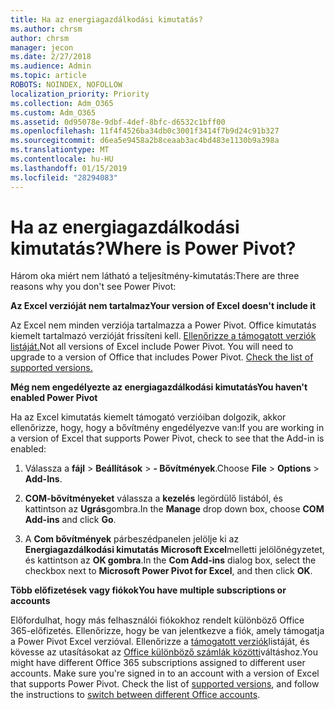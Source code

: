 ```yaml
---
title: Ha az energiagazdálkodási kimutatás?
ms.author: chrsm
author: chrsm
manager: jecon
ms.date: 2/27/2018
ms.audience: Admin
ms.topic: article
ROBOTS: NOINDEX, NOFOLLOW
localization_priority: Priority
ms.collection: Adm_O365
ms.custom: Adm_O365
ms.assetid: 0d95078e-9dbf-4def-8bfc-d6532c1bff00
ms.openlocfilehash: 11f4f4526ba34db0c3001f3414f7b9d24c91b327
ms.sourcegitcommit: d6ea5e9458a2b8ceaab3ac4bd483e1130b9a398a
ms.translationtype: MT
ms.contentlocale: hu-HU
ms.lasthandoff: 01/15/2019
ms.locfileid: "28294083"
---
```

# <a name="where-is-power-pivot"></a><span data-ttu-id="35d78-102">Ha az energiagazdálkodási kimutatás?</span><span class="sxs-lookup"><span data-stu-id="35d78-102">Where is Power Pivot?</span></span>

<span data-ttu-id="35d78-103">Három oka miért nem látható a teljesítmény-kimutatás:</span><span class="sxs-lookup"><span data-stu-id="35d78-103">There are three reasons why you don't see Power Pivot:</span></span>
  
 <span data-ttu-id="35d78-104">**Az Excel verzióját nem tartalmaz**</span><span class="sxs-lookup"><span data-stu-id="35d78-104">**Your version of Excel doesn't include it**</span></span>
  
<span data-ttu-id="35d78-p101">Az Excel nem minden verziója tartalmazza a Power Pivot. Office kimutatás kiemelt tartalmazó verzióját frissíteni kell. [Ellenőrizze a támogatott verziók listáját.](https://support.office.com/article/aa64e217-4b6e-410b-8337-20b87e1c2a4b.aspx)</span><span class="sxs-lookup"><span data-stu-id="35d78-p101">Not all versions of Excel include Power Pivot. You will need to upgrade to a version of Office that includes Power Pivot. [Check the list of supported versions.](https://support.office.com/article/aa64e217-4b6e-410b-8337-20b87e1c2a4b.aspx)</span></span>
  
 <span data-ttu-id="35d78-108">**Még nem engedélyezte az energiagazdálkodási kimutatás**</span><span class="sxs-lookup"><span data-stu-id="35d78-108">**You haven't enabled Power Pivot**</span></span>
  
<span data-ttu-id="35d78-109">Ha az Excel kimutatás kiemelt támogató verzióiban dolgozik, akkor ellenőrizze, hogy, hogy a bővítmény engedélyezve van:</span><span class="sxs-lookup"><span data-stu-id="35d78-109">If you are working in a version of Excel that supports Power Pivot, check to see that the Add-in is enabled:</span></span>
  
1. <span data-ttu-id="35d78-110">Válassza a **fájl** \> **Beállítások** \> **- Bővítmények**.</span><span class="sxs-lookup"><span data-stu-id="35d78-110">Choose **File** \> **Options** \> **Add-Ins**.</span></span>
    
2. <span data-ttu-id="35d78-111">**COM-bővítményeket** válassza a **kezelés** legördülő listából, és kattintson az **Ugrás**gombra.</span><span class="sxs-lookup"><span data-stu-id="35d78-111">In the **Manage** drop down box, choose **COM Add-ins** and click **Go**.</span></span>
    
3. <span data-ttu-id="35d78-112">A **Com bővítmények** párbeszédpanelen jelölje ki az **Energiagazdálkodási kimutatás Microsoft Excel**melletti jelölőnégyzetet, és kattintson az **OK gombra**.</span><span class="sxs-lookup"><span data-stu-id="35d78-112">In the **Com Add-ins** dialog box, select the checkbox next to **Microsoft Power Pivot for Excel**, and then click **OK**.</span></span> 
    
 <span data-ttu-id="35d78-113">**Több előfizetések vagy fiókok**</span><span class="sxs-lookup"><span data-stu-id="35d78-113">**You have multiple subscriptions or accounts**</span></span>
  
<span data-ttu-id="35d78-p102">Előfordulhat, hogy más felhasználói fiókokhoz rendelt különböző Office 365-előfizetés. Ellenőrizze, hogy be van jelentkezve a fiók, amely támogatja a Power Pivot Excel verzióval. Ellenőrizze a [támogatott verziók](https://support.office.com/article/aa64e217-4b6e-410b-8337-20b87e1c2a4b.aspx)listáját, és kövesse az utasításokat az [Office különböző számlák közötti](https://support.office.com/article/b9582171-fd1f-4284-9846-bdd72bb28426.aspx#BKMK_WebSwitchAccounts)váltáshoz.</span><span class="sxs-lookup"><span data-stu-id="35d78-p102">You might have different Office 365 subscriptions assigned to different user accounts. Make sure you're signed in to an account with a version of Excel that supports Power Pivot. Check the list of [supported versions](https://support.office.com/article/aa64e217-4b6e-410b-8337-20b87e1c2a4b.aspx), and follow the instructions to [switch between different Office accounts](https://support.office.com/article/b9582171-fd1f-4284-9846-bdd72bb28426.aspx#BKMK_WebSwitchAccounts).</span></span>
  

